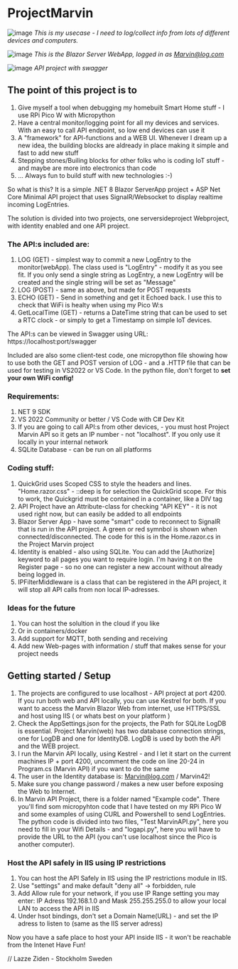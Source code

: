 # ProjectMarvin
![image](https://github.com/user-attachments/assets/b771f6d0-8388-4f57-8ed8-1e10e1823699)
*This is my usecase - I need to log/collect info from lots of different devices and computers.*

![image](https://github.com/user-attachments/assets/c4321b08-d071-41a7-a266-3b2693ec8c89)
*This is the Blazor Server WebApp, logged in as Marvin@log.com*

![image](https://github.com/user-attachments/assets/a786a21d-4e2b-4603-a61c-4b63babecb4d)
*API project with swagger*

## The point of this project is to

1. Give myself a tool when debugging my homebuilt Smart Home stuff - I use RPi Pico W with Micropython
2. Have a central monitor/logging point for all my devices and services. With an easy to call API endpoint, so low end devices can use it
3. A "framework" for API-functions and a WEB UI. Whenever I dream up a new idea, the building blocks are aldready in place making it simple and fast to add new stuff
4. Stepping stones/Builing blocks for other folks who is coding IoT stuff - and maybe are more into electronics than code
5. ... Always fun to build stuff with new technologies :-)

So what is this? It is a simple .NET 8 Blazor ServerApp project + ASP Net Core Minimal API project that uses SignalR/Websocket to display realtime incoming LogEntries. 

The solution is divided into two projects, one serversideproject Webproject, with identity enabled and one API project. 

### The API:s included are:

1. LOG (GET) - simplest way to commit a new LogEntry to the monitor(webApp). The class used is "LogEntry" - modify it as you see fit. If you only send a single string as LogEntry, a new LogEntry will be created and the single string will be set as "Message"
2. LOG (POST) - same as above, but made for POST requests
3. ECHO (GET) - Send in something and get it Echoed back. I use this to check that WiFi is healty when using my Pico W:s
4. GetLocalTime (GET) - returns a DateTime string that can be used to set a RTC clock - or simply to get a Timestamp on simple IoT devices.

The API:s can be viewed in Swagger using URL: https://localhost:port/swagger

Included are also some client-test code, one micropython file showing how to use both the GET and POST version of LOG - and a .HTTP file that can be used for testing in VS2022 or VS Code. In the python file, don't forget to **set your own WiFi config!**

### Requirements:

1. NET 9 SDK
2. VS 2022 Community or better / VS Code with C# Dev Kit
3. If you are going to call API:s from other devices, - you must host Project Marvin API so it gets an IP number - not "localhost". If you only use it locally in your internal network
4. SQLite Database - can be run on all platforms

### Coding stuff:
1. QuickGrid uses Scoped CSS to style the headers and lines. "Home.razor.css" - ::deep is for selection the QuickGrid scope. For this to work, the Quickgrid must be contained in a container, like a DIV tag
2. API Project have an Attribute-class for checking "API KEY" - it is not used right now, but can easily be added to all endpoints
3. Blazor Server App - have some "smart" code to reconnect to SignalR that is run in the API project. A green or red symnbol is shown when connected/disconnected. The code for this is in the Home.razor.cs in the Project Marvin project
4. Identity is enabled - also using SQLite. You can add the [Authorize] keyword to all pages you want to require login. I'm having it on the Register page - so no one can register a new account without already being logged in.
5. IPFilterMiddleware is a class that can be registered in the API project, it will stop all API calls from non local IP-adresses.

### Ideas for the future
1. You can host the solultion in the cloud if you like
2. Or in containers/docker
3. Add support for MQTT, both sending and receiving
4. Add new Web-pages with information / stuff that makes sense for your project needs

## Getting started / Setup
1. The projects are configured to use localhost - API project at port 4200. If you run both web and API locally, you can use Kestrel for both. If you want to access the Marvin Blazor Web from internet, use HTTPS/SSL and host using IIS ( or whats best on your platform )
2. Check the AppSettings.json for the projects, the Path for SQLite LogDB is essential. Project Marvin(web) has two database connection strings, one for LogDB and one for IdentityDB. LogDB is used by both the API and the WEB project.
3. I run the Marvin API locally, using Kestrel - and I let it start on the current machines IP + port 4200, uncomment the code on line 20-24 in Program.cs (Marvin API) if you want to do the same
4. The user in the Identity database is: Marvin@log.com / Marvin42!
5. Make sure you change password / makes a new user before exposing the Web to Internet.
6. In Marvin API Project, there is a folder named "Example code". There you'll find som micropyhton code that I have tested on my RPi Pico W and some examples of using CURL and Powershell to send LogEntries. The python code is divided into two files, "Test MarvinAPI.py", here you need to fill in your Wifi Details - and "logapi.py", here you will have to provide the URL to the API (you can't use localhost since the Pico is another computer).

### Host the API safely in IIS using IP restrictions
1. You can host the API Safely in IIS using the IP restrictions module in IIS.
2. Use "settings" and make default "deny all" -> forbidden, rule
3. Add Allow rule for your network, if you use IP Range setting you may enter: IP Adress 192.168.1.0 and Mask 255.255.255.0 to allow your local LAN to access the API in IIS
4. Under hsot bindings, don't set a Domain Name(URL) - and set the IP adress to listen to (same as the IIS server adress)

Now you have a safe place to host your API inside IIS - it won't be reachable from the Intenet
Have Fun!

// Lazze Ziden - Stockholm Sweden
